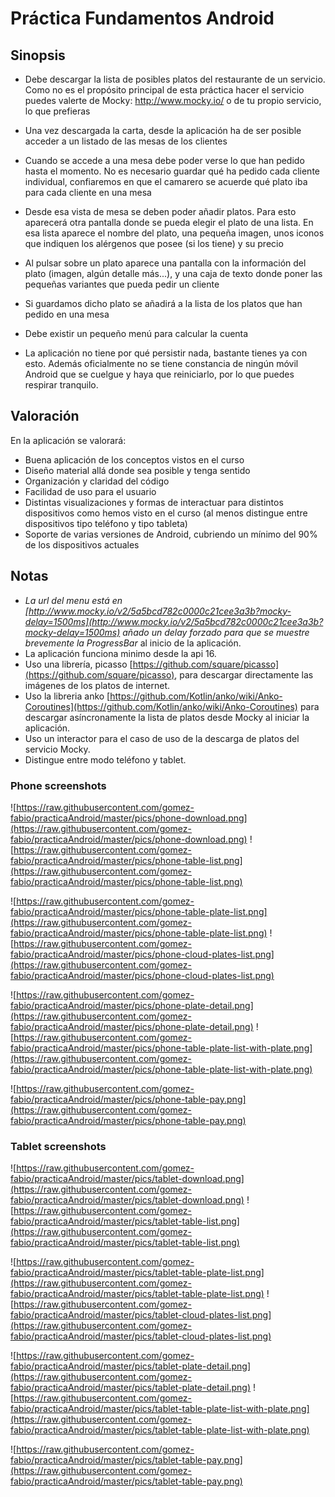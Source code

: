 # **Práctica Fundamentos Android**
## **Sinopsis**
- Debe descargar la lista de posibles platos del restaurante de un servicio. Como no es el propósito principal de esta práctica hacer el servicio puedes valerte de Mocky: http://www.mocky.io/ o de tu propio servicio, lo que prefieras

- Una vez descargada la carta, desde la aplicación ha de ser posible acceder a un listado de las mesas de los clientes
- Cuando se accede a una mesa debe poder verse lo que han pedido hasta el momento. No es necesario guardar qué ha pedido cada cliente individual, confiaremos en que el camarero se acuerde qué plato iba para cada cliente en una mesa
- Desde esa vista de mesa se deben poder añadir platos. Para esto aparecerá otra pantalla donde se pueda elegir el plato de una lista. En esa lista aparece el nombre del plato, una pequeña imagen, unos iconos que indiquen los alérgenos que posee (si los tiene) y su precio
- Al pulsar sobre un plato aparece una pantalla con la información del plato (imagen, algún detalle más...), y una caja de texto donde poner las pequeñas variantes que pueda pedir un cliente
- Si guardamos dicho plato se añadirá a la lista de los platos que han pedido en una mesa
- Debe existir un pequeño menú para calcular la cuenta
- La aplicación no tiene por qué persistir nada, bastante tienes ya con esto. Además oficialmente no se tiene constancia de ningún móvil Android que se cuelgue y haya que reiniciarlo, por lo que puedes respirar tranquilo.
 
## Valoración
En la aplicación se valorará:

- Buena aplicación de los conceptos vistos en el curso
- Diseño material allá donde sea posible y tenga sentido
- Organización y claridad del código
- Facilidad de uso para el usuario
- Distintas visualizaciones y formas de interactuar para distintos dispositivos como hemos visto en el curso (al menos distingue entre dispositivos tipo teléfono y tipo tableta)
- Soporte de varias versiones de Android, cubriendo un mínimo del 90% de los dispositivos actuales

## Notas

- *La url del menu está en [http://www.mocky.io/v2/5a5bcd782c0000c21cee3a3b?mocky-delay=1500ms](http://www.mocky.io/v2/5a5bcd782c0000c21cee3a3b?mocky-delay=1500ms) añado un delay forzado para que se muestre brevemente la ProgressBar* al inicio de la aplicación.
- La aplicación funciona minimo desde la api 16.
- Uso una librería, picasso [https://github.com/square/picasso](https://github.com/square/picasso), para descargar directamente las imágenes de los platos de internet.
- Uso la libreria anko [https://github.com/Kotlin/anko/wiki/Anko-Coroutines](https://github.com/Kotlin/anko/wiki/Anko-Coroutines) para descargar asíncronamente la lista de platos desde Mocky al iniciar la aplicación.
- Uso un interactor para el caso de uso de la descarga de platos del servicio Mocky.
- Distingue entre modo teléfono y tablet.

### Phone screenshots
![https://raw.githubusercontent.com/gomez-fabio/practicaAndroid/master/pics/phone-download.png](https://raw.githubusercontent.com/gomez-fabio/practicaAndroid/master/pics/phone-download.png) ![https://raw.githubusercontent.com/gomez-fabio/practicaAndroid/master/pics/phone-table-list.png](https://raw.githubusercontent.com/gomez-fabio/practicaAndroid/master/pics/phone-table-list.png) 

![https://raw.githubusercontent.com/gomez-fabio/practicaAndroid/master/pics/phone-table-plate-list.png](https://raw.githubusercontent.com/gomez-fabio/practicaAndroid/master/pics/phone-table-plate-list.png) ![https://raw.githubusercontent.com/gomez-fabio/practicaAndroid/master/pics/phone-cloud-plates-list.png](https://raw.githubusercontent.com/gomez-fabio/practicaAndroid/master/pics/phone-cloud-plates-list.png)

![https://raw.githubusercontent.com/gomez-fabio/practicaAndroid/master/pics/phone-plate-detail.png](https://raw.githubusercontent.com/gomez-fabio/practicaAndroid/master/pics/phone-plate-detail.png) ![https://raw.githubusercontent.com/gomez-fabio/practicaAndroid/master/pics/phone-table-plate-list-with-plate.png](https://raw.githubusercontent.com/gomez-fabio/practicaAndroid/master/pics/phone-table-plate-list-with-plate.png)

![https://raw.githubusercontent.com/gomez-fabio/practicaAndroid/master/pics/phone-table-pay.png](https://raw.githubusercontent.com/gomez-fabio/practicaAndroid/master/pics/phone-table-pay.png)

### Tablet screenshots
![https://raw.githubusercontent.com/gomez-fabio/practicaAndroid/master/pics/tablet-download.png](https://raw.githubusercontent.com/gomez-fabio/practicaAndroid/master/pics/tablet-download.png) ![https://raw.githubusercontent.com/gomez-fabio/practicaAndroid/master/pics/tablet-table-list.png](https://raw.githubusercontent.com/gomez-fabio/practicaAndroid/master/pics/tablet-table-list.png) 

![https://raw.githubusercontent.com/gomez-fabio/practicaAndroid/master/pics/tablet-table-plate-list.png](https://raw.githubusercontent.com/gomez-fabio/practicaAndroid/master/pics/tablet-table-plate-list.png) ![https://raw.githubusercontent.com/gomez-fabio/practicaAndroid/master/pics/tablet-cloud-plates-list.png](https://raw.githubusercontent.com/gomez-fabio/practicaAndroid/master/pics/tablet-cloud-plates-list.png)

![https://raw.githubusercontent.com/gomez-fabio/practicaAndroid/master/pics/tablet-plate-detail.png](https://raw.githubusercontent.com/gomez-fabio/practicaAndroid/master/pics/tablet-plate-detail.png) ![https://raw.githubusercontent.com/gomez-fabio/practicaAndroid/master/pics/tablet-table-plate-list-with-plate.png](https://raw.githubusercontent.com/gomez-fabio/practicaAndroid/master/pics/tablet-table-plate-list-with-plate.png)

![https://raw.githubusercontent.com/gomez-fabio/practicaAndroid/master/pics/tablet-table-pay.png](https://raw.githubusercontent.com/gomez-fabio/practicaAndroid/master/pics/tablet-table-pay.png)